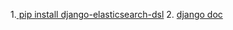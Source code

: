 1.[ pip install django-elasticsearch-dsl](https://pypi.org/project/django-elasticsearch-dsl/)
2. [ django doc](https://django-elasticsearch-dsl.readthedocs.io/en/latest/)